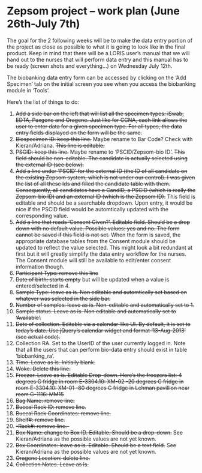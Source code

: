 # Zepsom project – work plan (June 26th-July 7th)

The goal for the 2 following weeks will be to make the data entry portion of the project as close as possible to what it is going to look like in the final product. Keep in mind that there will be a LORIS user’s manual that we will hand out to the nurses that will perform data entry and this manual has to be ready (screen shots and everything...) on Wednesday July 12th.

The biobanking data entry form can be accessed by clicking on the ‘Add Specimen’ tab on the initial screen you see when you access the biobanking module in ‘Tools’. 

Here’s the list of things to do:

1. ~~Add a side bar on the left that will list all the specimen types: iSwab, EDTA, Paxgene and Oragene. Just like for CCNA, each link allows the user to enter data for a given specimen type. For all types, the data entry fields displayed on the form will be the same.~~
2. ~~Biospecimen ID: keep this line.~~ Maybe rename to Bar Code? Check with Kieran/Adriana. ~~This line is editable.~~
3. ~~PSCID: keep this line.~~ Maybe rename to ‘PSCID/Zepsom-bio ID’. ~~This field should be non-editable. The candidate is actually selected using the external ID (see below).~~
4. ~~Add a line under ‘PSCID’ for the external ID (the ID of all candidate on the existing Zepsom system, which is not under our control). I was given the list of all these Ids and filled the candidate table with them. Consequently, all candidates have a CandID, a PSCID (which is really the Zepsom-bio ID) and an external ID (which is the Zepsom ID).~~ This field is editable and should be a searchable dropdown. Upon entry, it would be nice if the PSCID field would be automtically updated with the corresponding value.
5. ~~Add a line that reads ‘Consent Given?’. Editable field. Should be a drop down with no default value. Possible values: yes and no. The form cannot be saved if this field is not set.~~ When the form is saved, the appropriate database tables from the Consent module should be updated to reflect the value selected. This might look a bit redundant at first but it will greatly simplify the data entry workflow for the nurses. The Consent module will still be available to edit/enter consent information though.
6. ~~Participant Type: remove this line~~
7. ~~Date of birth: starts empty~~ but will be updated when a value is entered/selected in 4.
8. ~~Sample Type: leave as is. Non editable and automtically set based on whatever was selected in the side bar.~~
9. ~~Number of samples: leave as is. Non-editable and automatically set to 1.~~
10. ~~Sample status. Leave as is. Non editable and automatically set to ‘Available’.~~
11. ~~Date of collection. Editable via a calendar-like UI. By default, it is set to today’s date. Use jQuery’s calendar widget and format ‘13-Aug-2013’ (see actual code).~~
12. Collection RA. Set to the UserID of the user currently logged in. Note that all the users that can perform bio-data entry should exist in table ‘biobanking_ra’.
13. ~~Time. Leave as is. Initially blank.~~
14. ~~Woke. Delete this line.~~
15. ~~Freezer. Leave as is. Editable Drop-down. Here’s the freezers list:
4 degrees C fridge in room E-3304.10: XM-02
-20 degrees C fridge in room E-3304.10: XM-01
-80 degrees C fridge in Lehman pavillion near room G-1116: MM15~~
16. ~~Bag Name: remove line.~~
17. ~~Buccal Rack ID: remove line.~~
18. ~~Buccal Rack Coordinates: remove line.~~
19. ~~Shelf#: remove line.~~
20. ~~-Rack#: remove line.-~~
21. ~~Box Name: change to Box ID. Editable. Should be a drop-down.~~ See Kieran/Adriana as the possible values are not yet known.
22. ~~Box Coordinates: leave as is. Editable. Should be a text field.~~ See Kieran/Adriana as the possible values are not yet known.
23. ~~Oragene Location: delete line.~~
24. ~~Collection Notes. Leave as is.~~


